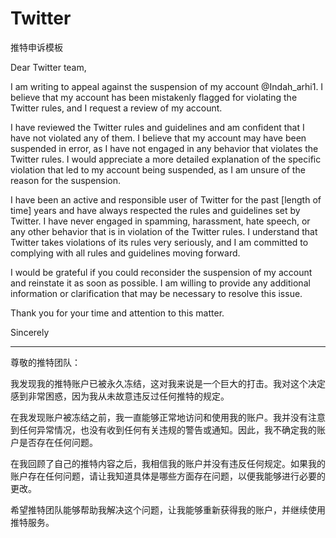 # Twitter
推特申诉模板

Dear Twitter team,

I am writing to appeal against the suspension of my account @Indah_arhi1. I believe that my account has been mistakenly flagged for violating the Twitter rules, and I request a review of my account.

I have reviewed the Twitter rules and guidelines and am confident that I have not violated any of them. I believe that my account may have been suspended in error, as I have not engaged in any behavior that violates the Twitter rules. I would appreciate a more detailed explanation of the specific violation that led to my account being suspended, as I am unsure of the reason for the suspension.

I have been an active and responsible user of Twitter for the past [length of time] years and have always respected the rules and guidelines set by Twitter. I have never engaged in spamming, harassment, hate speech, or any other behavior that is in violation of the Twitter rules. I understand that Twitter takes violations of its rules very seriously, and I am committed to complying with all rules and guidelines moving forward.

I would be grateful if you could reconsider the suspension of my account and reinstate it as soon as possible. I am willing to provide any additional information or clarification that may be necessary to resolve this issue.

Thank you for your time and attention to this matter.

Sincerely

---

尊敬的推特团队：

我发现我的推特账户已被永久冻结，这对我来说是一个巨大的打击。我对这个决定感到非常困惑，因为我从未故意违反过任何推特的规定。

在我发现账户被冻结之前，我一直能够正常地访问和使用我的账户。我并没有注意到任何异常情况，也没有收到任何有关违规的警告或通知。因此，我不确定我的账户是否存在任何问题。

在我回顾了自己的推特内容之后，我相信我的账户并没有违反任何规定。如果我的账户存在任何问题，请让我知道具体是哪些方面存在问题，以便我能够进行必要的更改。

希望推特团队能够帮助我解决这个问题，让我能够重新获得我的账户，并继续使用推特服务。

